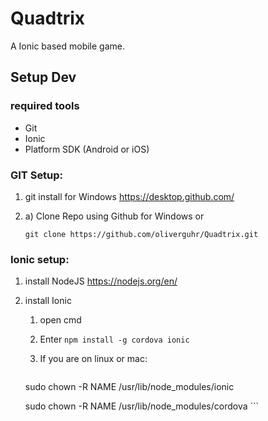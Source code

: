# Quadtrix
A Ionic based mobile game.


## Setup Dev

### required tools

* Git
* Ionic
* Platform SDK (Android or iOS)


### GIT Setup:

1. git install for Windows https://desktop.github.com/

2. a) Clone Repo using Github for Windows or

	`git clone https://github.com/oliverguhr/Quadtrix.git`

### Ionic setup:

1. install NodeJS https://nodejs.org/en/

2. install Ionic
	1. open cmd
	2. Enter `npm install -g cordova ionic`
	3. If you are on linux or mac:

	 	```
	sudo chown -R NAME /usr/lib/node_modules/ionic
	
	sudo chown -R NAME /usr/lib/node_modules/cordova
		```
